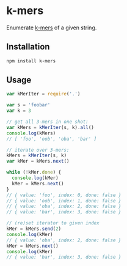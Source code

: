# k-mers

Enumerate [k-mers](https://en.wikipedia.org/wiki/K-mer)
of a given string.

## Installation

```bash
npm install k-mers
```

## Usage

```js
var kMerIter = require('.')

var s = 'foobar'
var k = 3

// get all 3-mers in one shot:
var kMers = kMerIter(s, k).all()
console.log(kMers)
// [ 'foo', 'oob', 'oba', 'bar' ]

// iterate over 3-mers:
kMers = kMerIter(s, k)
var kMer = kMers.next()

while (!kMer.done) {
  console.log(kMer)
  kMer = kMers.next()
}
// { value: 'foo', index: 0, done: false }
// { value: 'oob', index: 1, done: false }
// { value: 'oba', index: 2, done: false }
// { value: 'bar', index: 3, done: false }

// (re)set iterator to given index
kMer = kMers.send(2)
console.log(kMer)
// { value: 'oba', index: 2, done: false }
kMer = kMers.next()
console.log(kMer)
// { value: 'bar', index: 3, done: false }
```
